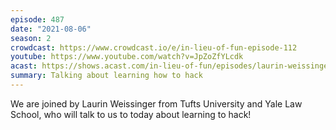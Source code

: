 ```yaml
---
episode: 487
date: "2021-08-06"
season: 2
crowdcast: https://www.crowdcast.io/e/in-lieu-of-fun-episode-112
youtube: https://www.youtube.com/watch?v=JpZoZfYLcdk
acast: https://shows.acast.com/in-lieu-of-fun/episodes/laurin-weissinger-and-the-joy-of-hacking
summary: Talking about learning how to hack
---
```

We are joined by Laurin Weissinger from Tufts University and Yale Law School, who will talk to us to today about learning to hack!

